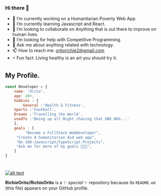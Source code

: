 ### Hi there 👋

- 🔭 I’m currently working on a Humanitarian Poverty Web App.
- 🌱 I’m currently learning Javascript and React.
- 👯 I’m looking to collaborate on Anything that is out there to improve on human lives.
- 🤔 I’m looking for help with Competitive Programming.
- 💬 Ask me about anything related with technology.
- 📫 How to reach me: oritorichie2@gmail.com
- ⚡ Fun fact: Living healthy is an art you should try it.

## My Profile. 

``` Javascript
const Developer = { 
    name: 'Orito',
    age: 20+,
    hobbies : {
        General :'Health & Fitness',
	Sports :'Football',
	Dreams :'Travelling the World',
	usedTo :'Being up all Night chasing that ONE BUG...'
    }, 
    goals : [
         "Become a FullStack WebDeveloper", 
	 "Create A humanitarian Aid web app", 
	 "Do-100-Javascript/TypeScript-Projects", 
	 "Ask me for more of my goals 👨🏼‍💻", 
	] 
}
```
#
[![alt text](https://img.shields.io/badge/-LinkedIn-0e76a8?style=plastic&logo=linkedIn)</a>](https://www.linkedin.com/in/richie-orito/)

**RichieOrito/RichieOrito** is a ✨ _special_ ✨ repository because its `README.md` (this file) appears on your GitHub profile.
